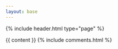 ```yaml
---
layout: base
---
```


{% include header.html type="page" %}

<div class="container-md" role="main">
  <div class="row">
    <div class="col-sm-2 offset-sm-3 col-md-2 offset-md-3 col-xl-2 offset-xl-3 col-lg-2 offset-lg-3">
      {{ content }}
      {% include comments.html %}
    </div>
  </div>
</div>
